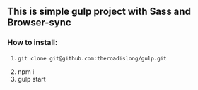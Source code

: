 ## This is simple gulp project with Sass and Browser-sync

### How to install:
1.     git clone git@github.com:theroadislong/gulp.git
2. npm i
3. gulp start